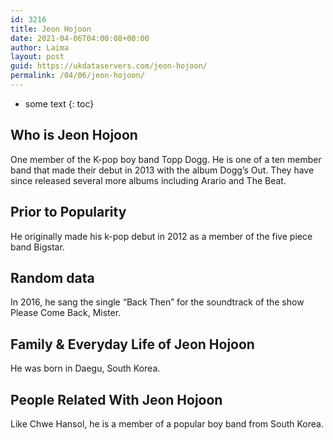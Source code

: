 ```yaml
---
id: 3216
title: Jeon Hojoon
date: 2021-04-06T04:00:08+00:00
author: Laima
layout: post
guid: https://ukdataservers.com/jeon-hojoon/
permalink: /04/06/jeon-hojoon/
---
```


* some text
{: toc}


## Who is Jeon Hojoon
                  
                  
                  
One member of the K-pop boy band Topp Dogg. He is one of a ten member band that made their debut in 2013 with the album Dogg&#8217;s Out. They have since released several more albums including Arario and The Beat.
                  
              
            
              
            
                
                
                
## Prior to Popularity
                  
                  
                  
He originally made his k-pop debut in 2012 as a member of the five piece band Bigstar.
                  
              
            
              
            
                
                
                
## Random data
                  
                  
                  
In 2016, he sang the single &#8220;Back Then&#8221; for the soundtrack of the show Please Come Back, Mister.
                  
              
            
              
            
                
                
                
## Family & Everyday Life of Jeon Hojoon
                  
                  
                  
He was born in Daegu, South Korea.
                  
              
            
              
            
                
                
                
## People Related With Jeon Hojoon
                  
                  
                  
Like Chwe Hansol, he is a member of a popular boy band from South Korea.
                  
              
            
              
            
                
              
            
              
              
            
            
              
            
          
          
          